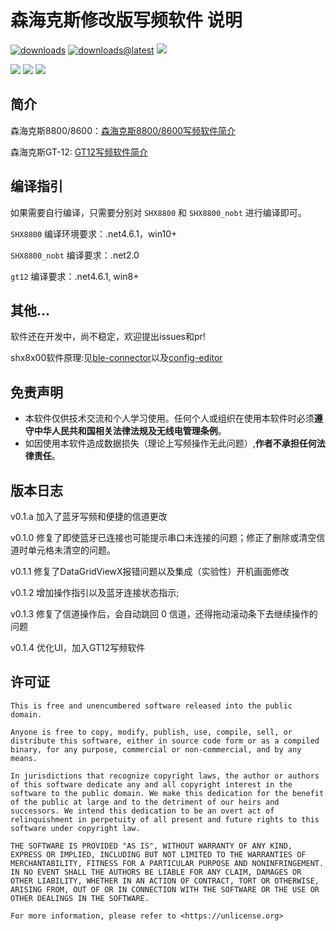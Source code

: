 # 森海克斯修改版写频软件 说明

[![downloads](https://img.shields.io/github/downloads/SydneyOwl/shx8x00-freq-writer-enhanced/total)](https://github.com/SydneyOwl/shx8x00-freq-writer-enhanced/releases?style=for-the-badge)
[![downloads@latest](https://img.shields.io/github/downloads/SydneyOwl/shx8x00-freq-writer-enhanced/latest/total)](https://github.com/SydneyOwl/shx8x00-freq-writer-enhanced/releases/latest?style=for-the-badge)
![](https://img.shields.io/github/v/tag/sydneyowl/shx8x00-freq-writer-enhanced?label=version&style=flat-square?style=for-the-badge)

![](https://github.com/sydneyowl/senhaix-freq-writer-enhanced/actions/workflows/gt12.yml/badge.svg)
![](https://github.com/sydneyowl/senhaix-freq-writer-enhanced/actions/workflows/shx8x00_nobt.yml/badge.svg)
![](https://github.com/sydneyowl/senhaix-freq-writer-enhanced/actions/workflows/shx8x00.yml/badge.svg)

## 简介

森海克斯8800/8600：[森海克斯8800/8600写频软件简介](./readme_shx8x00.md)

森海克斯GT-12: [GT12写频软件简介](./readme_gt12.md)

## 编译指引

如果需要自行编译，只需要分别对 `SHX8800` 和 `SHX8800_nobt` 进行编译即可。

`SHX8800` 编译环境要求：.net4.6.1，win10+

`SHX8800_nobt` 编译要求：.net2.0

`gt12` 编译要求：.net4.6.1, win8+

## 其他...

软件还在开发中，尚不稳定，欢迎提出issues和pr!

shx8x00软件原理:见[ble-connector](https://github.com/SydneyOwl/shx8800-ble-connector)以及[config-editor](https://github.com/SydneyOwl/shx8800-config-editor)

## 免责声明

- 本软件仅供技术交流和个人学习使用。任何个人或组织在使用本软件时必须**遵守中华人民共和国相关法律法规及无线电管理条例**。
- 如因使用本软件造成数据损失（理论上写频操作无此问题）,**作者不承担任何法律责任**。

## 版本日志

v0.1.a 加入了蓝牙写频和便捷的信道更改

v0.1.0 修复了即使蓝牙已连接也可能提示串口未连接的问题；修正了删除或清空信道时单元格未清空的问题。

v0.1.1 修复了DataGridViewX报错问题以及集成（实验性）开机画面修改

v0.1.2 增加操作指引以及蓝牙连接状态指示;

v0.1.3 修复了信道操作后，会自动跳回 0 信道，还得拖动滚动条下去继续操作的问题

v0.1.4 优化UI，加入GT12写频软件

## 许可证

```
This is free and unencumbered software released into the public domain.

Anyone is free to copy, modify, publish, use, compile, sell, or
distribute this software, either in source code form or as a compiled
binary, for any purpose, commercial or non-commercial, and by any
means.

In jurisdictions that recognize copyright laws, the author or authors
of this software dedicate any and all copyright interest in the
software to the public domain. We make this dedication for the benefit
of the public at large and to the detriment of our heirs and
successors. We intend this dedication to be an overt act of
relinquishment in perpetuity of all present and future rights to this
software under copyright law.

THE SOFTWARE IS PROVIDED "AS IS", WITHOUT WARRANTY OF ANY KIND,
EXPRESS OR IMPLIED, INCLUDING BUT NOT LIMITED TO THE WARRANTIES OF
MERCHANTABILITY, FITNESS FOR A PARTICULAR PURPOSE AND NONINFRINGEMENT.
IN NO EVENT SHALL THE AUTHORS BE LIABLE FOR ANY CLAIM, DAMAGES OR
OTHER LIABILITY, WHETHER IN AN ACTION OF CONTRACT, TORT OR OTHERWISE,
ARISING FROM, OUT OF OR IN CONNECTION WITH THE SOFTWARE OR THE USE OR
OTHER DEALINGS IN THE SOFTWARE.

For more information, please refer to <https://unlicense.org>
```

